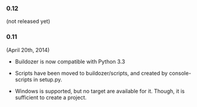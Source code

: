 ### 0.12
(not released yet)


### 0.11
(April 20th, 2014)

- Buildozer is now compatible with Python 3.3

- Scripts have been moved to buildozer/scripts, and created by console-scripts
  in setup.py.

- Windows is supported, but no target are available for it. Though, it is
  sufficient to create a project.
